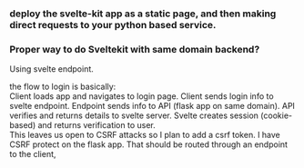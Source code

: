 
### deploy the svelte-kit app as a static page, and then making direct requests to your python based service.


### Proper way to do Sveltekit with same domain backend?

Using svelte endpoint. 

the flow to login is basically:  
Client loads app and navigates to login page. 
Client sends login info to svelte endpoint. 
Endpoint sends info to API (flask app on same domain). 
API verifies and returns details to svelte server. 
Svelte creates session (cookie-based) and returns verification to user.  
This leaves us open to CSRF attacks so I plan to add a csrf token. I have CSRF protect on the flask app. That should be routed through an endpoint to the client,   